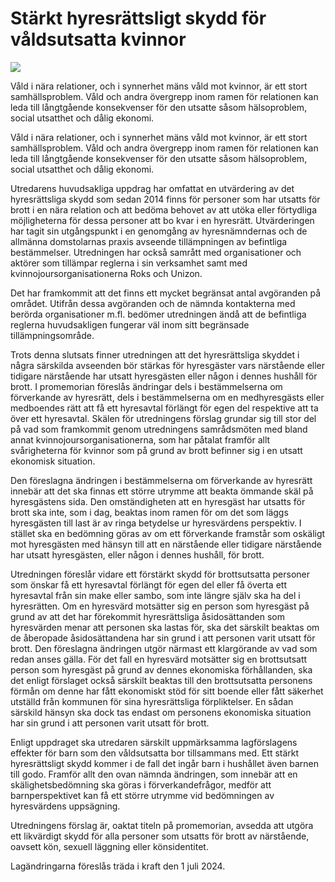 # Stärkt hyresrättsligt skydd för våldsutsatta kvinnor

![](/contentassets/847933c6fdf24f16ad0242f39ac11a60/omslag-framsida-ds-2023-18.jpg?width=150&quality=85)

Våld i nära relationer, och i synnerhet mäns våld mot kvinnor, är ett stort samhällsproblem. Våld och andra övergrepp inom ramen för relationen kan leda till långtgående konsekvenser för den utsatte såsom hälsoproblem, social utsatthet och dålig ekonomi.

Våld i nära relationer, och i synnerhet mäns våld mot kvinnor, är ett stort samhällsproblem. Våld och andra övergrepp inom ramen för relationen kan leda till långtgående konsekvenser för den utsatte såsom hälsoproblem, social utsatthet och dålig ekonomi.

Utredarens huvudsakliga uppdrag har omfattat en utvärdering av det hyresrättsliga skydd som sedan 2014 finns för personer som har utsatts för brott i en nära relation och att bedöma behovet av att utöka eller förtydliga möjligheterna för dessa personer att bo kvar i en hyresrätt. Utvärderingen har tagit sin utgångspunkt i en genomgång av hyresnämndernas och de allmänna domstolarnas praxis avseende tillämpningen av befintliga bestämmelser. Utredningen har också samrått med organisationer och aktörer som tillämpar reglerna i sin verksamhet samt med kvinnojoursorganisationerna Roks och Unizon.

Det har framkommit att det finns ett mycket begränsat antal avgöranden på området. Utifrån dessa avgöranden och de nämnda kontakterna med berörda organisationer m.fl. bedömer utredningen ändå att de befintliga reglerna huvudsakligen fungerar väl inom sitt begränsade tillämpningsområde.

Trots denna slutsats finner utredningen att det hyresrättsliga skyddet i några särskilda avseenden bör stärkas för hyresgäster vars närstående eller tidigare närstående har utsatt hyresgästen eller någon i dennes hushåll för brott. I promemorian föreslås ändringar dels i bestämmelserna om förverkande av hyresrätt, dels i bestämmelserna om en medhyresgästs eller medboendes rätt att få ett hyresavtal förlängt för egen del respektive att ta över ett hyresavtal. Skälen för utredningens förslag grundar sig till stor del på vad som framkommit genom utredningens samrådsmöten med bland annat kvinnojoursorganisationerna, som har påtalat framför allt svårigheterna för kvinnor som på grund av brott befinner sig i en utsatt ekonomisk situation.

Den föreslagna ändringen i bestämmelserna om förverkande av hyresrätt innebär att det ska finnas ett större utrymme att beakta ömmande skäl på hyresgästens sida. Den omständigheten att en hyresgäst har utsatts för brott ska inte, som i dag, beaktas inom ramen för om det som läggs hyresgästen till last är av ringa betydelse ur hyresvärdens perspektiv. I stället ska en bedömning göras av om ett förverkande framstår som oskäligt mot hyresgästen med hänsyn till att en närstående eller tidigare närstående har utsatt hyresgästen, eller någon i dennes hushåll, för brott.

Utredningen föreslår vidare ett förstärkt skydd för brottsutsatta personer som önskar få ett hyresavtal förlängt för egen del eller få överta ett hyresavtal från sin make eller sambo, som inte längre själv ska ha del i hyresrätten. Om en hyresvärd motsätter sig en person som hyresgäst på grund av att det har förekommit hyresrättsliga åsidosättanden som hyresvärden menar att personen ska lastas för, ska det särskilt beaktas om de åberopade åsidosättandena har sin grund i att personen varit utsatt för brott. Den föreslagna ändringen utgör närmast ett klargörande av vad som redan anses gälla. För det fall en hyresvärd motsätter sig en brottsutsatt person som hyresgäst på grund av dennes ekonomiska förhållanden, ska det enligt förslaget också särskilt beaktas till den brottsutsatta personens förmån om denne har fått ekonomiskt stöd för sitt boende eller fått säkerhet utställd från kommunen för sina hyresrättsliga förpliktelser. En sådan särskild hänsyn ska dock tas endast om personens ekonomiska situation har sin grund i att personen varit utsatt för brott.

Enligt uppdraget ska utredaren särskilt uppmärksamma lagförslagens effekter för barn som den våldsutsatta bor tillsammans med. Ett stärkt hyresrättsligt skydd kommer i de fall det ingår barn i hushållet även barnen till godo. Framför allt den ovan nämnda ändringen, som innebär att en skälighetsbedömning ska göras i förverkandefrågor, medför att barnperspektivet kan få ett större utrymme vid bedömningen av hyresvärdens uppsägning.

Utredningens förslag är, oaktat titeln på promemorian, avsedda att utgöra ett likvärdigt skydd för alla personer som utsatts för brott av närstående, oavsett kön, sexuell läggning eller könsidentitet.

Lagändringarna föreslås träda i kraft den 1 juli 2024.
